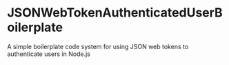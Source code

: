# JSONWebTokenAuthenticatedUserBoilerplate
A simple boilerplate code system for using JSON web tokens to authenticate users in Node.js
